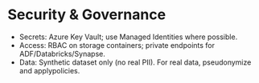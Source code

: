 # Security & Governance
- Secrets: Azure Key Vault; use Managed Identities where possible.
- Access: RBAC on storage containers; private endpoints for ADF/Databricks/Synapse.
- Data: Synthetic dataset only (no real PII). For real data, pseudonymize and applypolicies.
